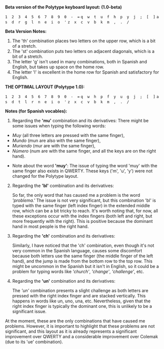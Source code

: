 **Beta version of the Polytype keyboard layout: (1.0-beta)**

`1  2  3  4  5  6  7  8  9  0  -  =`
`q  w  t  u  f  h  p  y  j  ;  [  ]`
`a  s  d  r  g  l  n  e  i  o  '`
`z  x  c  v  b  k  m  ,  .  /`

**Beta Version Notes:**

1.  The 'th' combination places two letters on the upper row, which is a bit of a stretch.
2.  The 'st' combination puts two letters on adjacent diagonals, which is a bit of a stretch.
3.  The letter 'g' isn't used in many combinations, both in Spanish and English, but takes up space on the home row.
4.  The letter 'l' is excellent in the home row for Spanish and satisfactory for English.

**THE OPTIMAL LAYOUT (Polytype 1.0):**

`1  2  3  4  5  6  7  8  9  0  -  =`
`q  w  h  p  f  y  u  g  j  ;  [  ]`
`a  s  d  t  l  r  n  e  i  o  '`
`z  x  c  v  b  k  m  ,  .  /`

**Notes (for Spanish vocables):**

1.  Regarding the **'mu'** combination and its derivatives: There might be some issues when typing the following words:

- _Muy_ (all three letters are pressed with the same finger),
- _Mundo_ (mun are also with the same finger),
- _Muriendo_ (mur are with the same finger),
- _Número_ (num are with the same finger, and all the keys are on the right hand).

* Note about the word **'muy'**: The issue of typing the word 'muy' with the same finger also exists in QWERTY. These keys ('m', 'u', 'y') were not changed for the Polytype layout.

2.  Regarding the **'bl'** combination and its derivatives:

    So far, the only word that has caused me a problem is the word _'problema.'_ The issue is not very significant, but this combination 'bl' is typed with the same finger (left index finger) in the extended middle row, which can be a bit tricky to reach. It's worth noting that, for now, all these exceptions occur with the index fingers (both left and right, but more frequently with the right). This is positive because the dominant hand in most people is the right hand.

3.  Regarding the **'ch'** combination and its derivatives:

    Similarly, I have noticed that the 'ch' combination, even though it's not very common in the Spanish language, causes some discomfort because both letters use the same finger (the middle finger of the left hand), and the jump is made from the bottom row to the top row. This might be uncommon in the Spanish but it isn't in English, so it could be a problem for typing words like _'church'_, _'change'_, _'challenge'_, etc.

4.  Regarding the **'un'** combination and its derivatives:

    The _'un'_ combination presents a slight challenge as both letters are pressed with the right index finger and are stacked vertically. This happens in words like un, uno, una, etc. Nevertheless, given that the right index finger is typically the dominant one, this is unlikely to be a significant issue.

At the moment, these are the only combinations that have caused me problems. However, it is important to highlight that these problems are not significant, and this layout as it is already represents a significant improvement over QWERTY and a considerable improvement over Colemak (due to its 'ue' combination).

